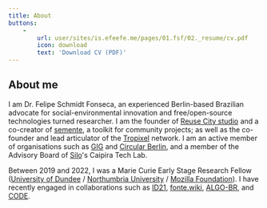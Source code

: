 ```yaml
---
title: About
buttons:
    -
        url: user/sites/is.efeefe.me/pages/01.fsf/02._resume/cv.pdf
        icon: download
        text: 'Download CV (PDF)'
---
```


## About me

I am Dr. Felipe Schmidt Fonseca, an experienced Berlin-based Brazilian advocate for social-environmental innovation and free/open-source technologies turned researcher. I am the founder of [Reuse City studio](https://reuse.city) and a co-creator of [semente](https://semente.de/), a toolkit for community projects; as well as the co-founder and lead articulator of the [Tropixel](https://tropixel.org) network. I am an active member of organisations such as [GIG](https://globalinnovationgathering.org/) and [Circular Berlin](https://circular.berlin/), and a member of the Advisory Board of [Silo](https://silo.org.br/)'s Caipira Tech Lab.

Between 2019 and 2022, I was a Marie Curie Early Stage Research Fellow ([University of Dundee](https://dundee.ac.uk/) / [Northumbria University](https://northumbria.ac.uk) / [Mozilla Foundation](https://foundation.mozilla.org/)). I have recently engaged in collaborations such as [ID21](../stuff/id21-briefing), [fonte.wiki](https://fonte.wiki), [ALGO-BR](https://globalinnovationgathering.org/algoracism/), and [CODE](../stuff/exactitude-maps).